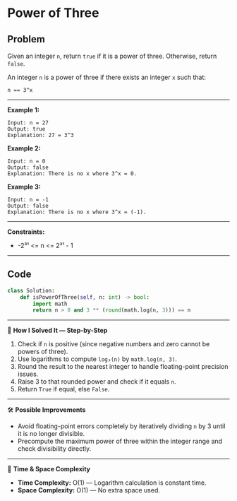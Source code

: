 # Power of Three

## Problem
Given an integer `n`, return `true` if it is a power of three. Otherwise, return `false`.  

An integer `n` is a power of three if there exists an integer `x` such that:  
```
n == 3^x
```

---

**Example 1:**
```
Input: n = 27
Output: true
Explanation: 27 = 3^3
```

**Example 2:**
```
Input: n = 0
Output: false
Explanation: There is no x where 3^x = 0.
```

**Example 3:**
```
Input: n = -1
Output: false
Explanation: There is no x where 3^x = (-1).
```

---

**Constraints:**
- -2³¹ <= n <= 2³¹ - 1

---

## Code
```python
class Solution:
    def isPowerOfThree(self, n: int) -> bool:
        import math
        return n > 0 and 3 ** (round(math.log(n, 3))) == n
```

---

🧩 **How I Solved It — Step-by-Step**  
1. Check if `n` is positive (since negative numbers and zero cannot be powers of three).  
2. Use logarithms to compute `log₃(n)` by `math.log(n, 3)`.  
3. Round the result to the nearest integer to handle floating-point precision issues.  
4. Raise 3 to that rounded power and check if it equals `n`.  
5. Return `True` if equal, else `False`.

---

🛠️ **Possible Improvements**  
- Avoid floating-point errors completely by iteratively dividing `n` by 3 until it is no longer divisible.  
- Precompute the maximum power of three within the integer range and check divisibility directly.

---

🧠 **Time & Space Complexity**  
- **Time Complexity:** O(1) — Logarithm calculation is constant time.  
- **Space Complexity:** O(1) — No extra space used.
